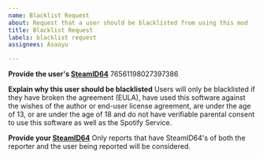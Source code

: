 ```yaml
---
name: Blacklist Request
about: Request that a user should be blacklisted from using this mod
title: Blacklist Request
labels: blacklist request
assignees: Asaayu

---
```


**Provide the user's [SteamID64](https://steamidfinder.com/)**
76561198027397386

**Explain why this user should be blacklisted**
Users will only be blacklisted if they have broken the agreement (EULA), have used this software against the wishes of the author or end-user license agreement, are under the age of 13, or are under the age of 18 and do not have verifiable parental consent to use this software as well as the Spotify Service.

**Provide your [SteamID64](https://steamidfinder.com/)**
Only reports that have SteamID64's of both the reporter and the user being reported will be considered.
